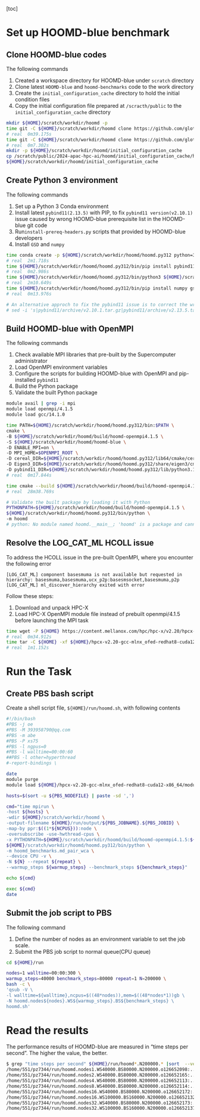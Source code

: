 [toc]

# Set up HOOMD-blue benchmark

## Clone HOOMD-blue codes

The following commands

1. Created a workspace directory for HOOMD-blue under `scratch` directory
2. Clone latest `HOOMD-blue` and `hoomd-benchmarks` code to the work directory
4. Create the `initial_configuration_cache` directory to hold the initial condition files
4. Copy the initial configuration file prepared at `/scracth/public` to the `initial_configuration_cache` directory

```bash
mkdir ${HOME}/scratch/workdir/hoomd -p
time git -C ${HOME}/scratch/workdir/hoomd clone https://github.com/glotzerlab/hoomd-blue  --recursive
# real	0m39.175s
time git -C ${HOME}/scratch/workdir/hoomd clone https://github.com/glotzerlab/hoomd-benchmarks
# real	0m7.302s
mkdir -p ${HOME}/scratch/workdir/hoomd/initial_configuration_cache
cp /scratch/public/2024-apac-hpc-ai/hoomd/initial_configuration_cache/hard_sphere_200000_1.0_3.gsd \
${HOME}/scratch/workdir/hoomd/initial_configuration_cache
```

## Create Python 3 environment

The following commands

1. Set up a Python 3 Conda environment
2. Install latest `pybind11(2.13.5)` with PIP, to fix `pybind11 version(v2.10.1)` issue caused by wrong HOOMD-blue prerequisite list in the HOOMD-blue git code
3. Run`install-prereq-headers.py` scripts that provided by HOOMD-blue developers
4. Install `GSD` and `numpy`

```bash
time conda create -p ${HOME}/scratch/workdir/hoomd/hoomd.py312 python=3.12 -y
# real	2m1.718s
time ${HOME}/scratch/workdir/hoomd/hoomd.py312/bin/pip install pybind11
# real	0m2.986s
time ${HOME}/scratch/workdir/hoomd/hoomd.py312/bin/python3 ${HOME}/scratch/workdir/hoomd/hoomd-blue/install-prereq-headers.py -y
# real	2m10.649s
time ${HOME}/scratch/workdir/hoomd/hoomd.py312/bin/pip install numpy gsd
# real	0m13.976s

# An alternative approch to fix the pybind11 issue is to correct the wrong version number in prereq script
# sed -i 's|pybind11/archive/v2.10.1.tar.gz|pybind11/archive/v2.13.5.tar.gz|g' hoomd-blue/install-prereq-headers.py
```

## Build HOOMD-blue with OpenMPI

The following commands

1. Check available MPI libraries that pre-built by the Supercomputer administrator
2. Load OpenMPI environment variables
3. Configure the scripts for building HOOMD-blue with OpenMPI and pip-installed `pybind11`
4. Build the Python package
5. Validate the built Python package

```bash
module avail | grep -i mpi
module load openmpi/4.1.5
module load gcc/14.1.0

time PATH=${HOME}/scratch/workdir/hoomd/hoomd.py312/bin:$PATH \
cmake \
-B ${HOME}/scratch/workdir/hoomd/build/hoomd-openmpi4.1.5 \
-S ${HOME}/scratch/workdir/hoomd/hoomd-blue \
-D ENABLE_MPI=on \
-D MPI_HOME=$OPENMPI_ROOT \
-D cereal_DIR=${HOME}/scratch/workdir/hoomd/hoomd.py312/lib64/cmake/cereal \
-D Eigen3_DIR=${HOME}/scratch/workdir/hoomd/hoomd.py312/share/eigen3/cmake \
-D pybind11_DIR=${HOME}/scratch/workdir/hoomd/hoomd.py312/lib/python3.12/site-packages/pybind11/share/cmake/pybind11
# real	0m17.844s

time cmake --build ${HOME}/scratch/workdir/hoomd/build/hoomd-openmpi4.1.5 -j 16
# real	28m38.769s

# Validate the built package by loading it with Python
PYTHONPATH=${HOME}/scratch/workdir/hoomd/build/hoomd-openmpi4.1.5 \
${HOME}/scratch/workdir/hoomd/hoomd.py312/bin/python \
-m hoomd
# python: No module named hoomd.__main__; 'hoomd' is a package and cannot be directly executed
```

## Resolve the LOG_CAT_ML HCOLL issue

To address the HCOLL issue in the pre-built OpenMPI, where you encounter the following error

`[LOG_CAT_ML] component basesmuma is not available but requested in hierarchy: basesmuma,basesmuma,ucx_p2p:basesmsocket,basesmuma,p2p
[LOG_CAT_ML] ml_discover_hierarchy exited with error`

Follow these steps:

1. Download and unpack HPC-X
2. Load HPC-X OpenMPI module file instead of prebuilt openmpi/4.1.5 before launching the MPI task

```bash
time wget -P ${HOME} https://content.mellanox.com/hpc/hpc-x/v2.20/hpcx-v2.20-gcc-mlnx_ofed-redhat8-cuda12-x86_64.tbz
# real	0m34.912s
time tar -C ${HOME} -xf ${HOME}/hpcx-v2.20-gcc-mlnx_ofed-redhat8-cuda12-x86_64.tbz
# real	1m1.152s
```

# Run the Task 

## Create PBS bash script

Create a shell script file, `${HOME}/run/hoomd.sh`, with following contents

```bash
#!/bin/bash
#PBS -j oe
#PBS -M 393958790@qq.com
#PBS -m abe
#PBS -P xs75
#PBS -l ngpus=0
#PBS -l walltime=00:00:60
##PBS -l other=hyperthread
#-report-bindings \

date
module purge
module load ${HOME}/hpcx-v2.20-gcc-mlnx_ofed-redhat8-cuda12-x86_64/modulefiles/hpcx-ompi

hosts=$(sort -u ${PBS_NODEFILE} | paste -sd ',')

cmd="time mpirun \
-host ${hosts} \
-wdir ${HOME}/scratch/workdir/hoomd \
-output-filename ${HOME}/run/output/${PBS_JOBNAME}.${PBS_JOBID} \
-map-by ppr:$((1*${NCPUS})):node \
-oversubscribe -use-hwthread-cpus \
-x PYTHONPATH=${HOME}/scratch/workdir/hoomd/build/hoomd-openmpi4.1.5:${HOME}/scratch/workdir/hoomd/hoomd-benchmarks \
${HOME}/scratch/workdir/hoomd/hoomd.py312/bin/python \
-m hoomd_benchmarks.md_pair_wca \
--device CPU -v \
-N ${N} --repeat ${repeat} \
--warmup_steps ${warmup_steps} --benchmark_steps ${benchmark_steps}"

echo ${cmd}

exec ${cmd}
date
```

## Submit the job script to PBS

The following command

1. Define the number of nodes as an environment variable to set the job scale.
2. Submit the PBS job script to normal queue(CPU queue)

```bash
cd ${HOME}/run

nodes=1 walltime=00:00:300 \
warmup_steps=40000 benchmark_steps=80000 repeat=1 N=200000 \
bash -c \
'qsub -V \
-l walltime=${walltime},ncpus=$((48*nodes)),mem=$((48*nodes*1))gb \
-N hoomd.nodes${nodes}.WS${warmup_steps}.BS${benchmark_steps} \
hoomd.sh'
```

# Read the results

The performance results of HOOMD-blue are measured in “time steps per second”. The higher the value, the better.

```bash
$ grep "time steps per second" ${HOME}/run/hoomd*.N200000.* |sort  --version-sort
/home/551/pz7344/run/hoomd.nodes1.WS40000.BS80000.N200000.o126652098:.. 414.4660591257386 time steps per second
/home/551/pz7344/run/hoomd.nodes2.WS40000.BS80000.N200000.o126652165:.. 988.4693811106713 time steps per second
/home/551/pz7344/run/hoomd.nodes4.WS40000.BS80000.N200000.o126652113:.. 1877.763554501254 time steps per second
/home/551/pz7344/run/hoomd.nodes8.WS40000.BS80000.N200000.o126652114:.. 3158.200458957586 time steps per second
/home/551/pz7344/run/hoomd.nodes16.WS40000.BS80000.N200000.o126652172:.. 4502.474588174126 time steps per second
/home/551/pz7344/run/hoomd.nodes16.WS100000.BS160000.N200000.o126652132:.. 4406.744257681727 time steps per second
/home/551/pz7344/run/hoomd.nodes32.WS40000.BS80000.N200000.o126652173:.. 5863.37070963423 time steps per second
/home/551/pz7344/run/hoomd.nodes32.WS100000.BS160000.N200000.o126652137:.. 5847.372539795664 time steps per second

```
